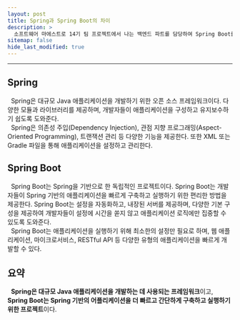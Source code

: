 ```yaml
---
layout: post
title: Spring과 Spring Boot의 차이
description: >
  소프트웨어 마에스트로 14기 팀 프로젝트에서 나는 백엔드 파트를 담당하여 Spring Boot를 통한 API 서버 개발을 하게 되었다. 이를 위해 학습 차 게시글을 작성하게 되었다.
sitemap: false
hide_last_modified: true
---
```


---

## Spring

&nbsp; Spring은 대규모 Java 애플리케이션을 개발하기 위한 오픈 소스 프레임워크이다. 다양한 모듈과 라이브러리를 제공하며, 개발자들이 애플리케이션을 구성하고 유지보수하기 쉽도록 도와준다. <br>
&nbsp; Spring은 의존성 주입(Dependency Injection), 관점 지향 프로그래밍(Aspect-Oriented Programming), 트랜잭션 관리 등 다양한 기능을 제공한다. 또한 XML 또는 Gradle 파일을 통해 애플리케이션을 설정하고 관리한다.

## Spring Boot

&nbsp; Spring Boot는 Spring을 기반으로 한 독립적인 프로젝트이다. Spring Boot는 개발자들이 Spring 기반의 애플리케이션을 빠르게 구축하고 실행하기 위한 편리한 방법을 제공한다. Spring Boot는 설정을 자동화하고, 내장된 서버를 제공하며, 다양한 기본 구성을 제공하여 개발자들이 설정에 시간을 쏟지 않고 애플리케이션 로직에만 집중할 수 있도록 도와준다.<br>
&nbsp; Spring Boot는 애플리케이션을 실행하기 위해 최소한의 설정만 필요로 하며, 웹 애플리케이션, 마이크로서비스, RESTful API 등 다양한 유형의 애플리케이션을 빠르게 개발할 수 있다.

## 요약

&nbsp; **Spring은 대규모 Java 애플리케이션을 개발하는 데 사용되는 프레임워크**이고, **Spring Boot는 Spring 기반의 어플리케이션을 더 빠르고 간단하게 구축하고 실행하기 위한 프로젝트**이다.
